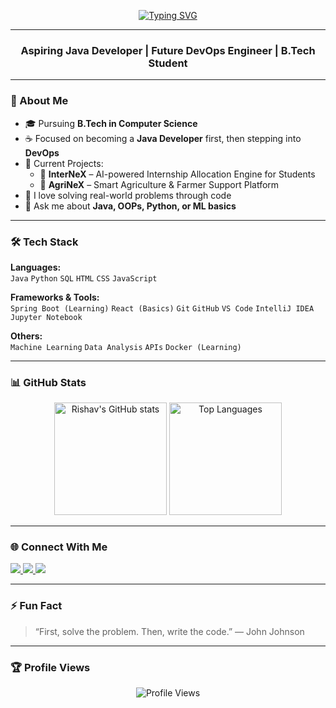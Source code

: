 <!-- 💫 GitHub Profile README for Rishav Kr -->

<!-- Typing SVG Banner -->
<p align="center">
  <a href="https://github.com/Rishavkr1410">
    <img src="https://readme-typing-svg.herokuapp.com?font=Fira+Code&size=24&pause=1000&color=00C2FF&center=true&vCenter=true&width=600&lines=Hi+There!+👋+I'm+Rishav+Kr;Aspiring+Java+Developer;Future+DevOps+Engineer;Machine+Learning+Enthusiast;B.Tech+Student+%7C+Tech+Explorer" alt="Typing SVG" />
  </a>
</p>

---

<h3 align="center">Aspiring Java Developer | Future DevOps Engineer | B.Tech Student</h3>

---

### 🧠 About Me  
- 🎓 Pursuing **B.Tech in Computer Science**  
- ☕ Focused on becoming a **Java Developer** first, then stepping into **DevOps**  
- 🔭 Current Projects:  
  - 🤖 **InterNeX** – AI-powered Internship Allocation Engine for Students  
  - 🌾 **AgriNeX** – Smart Agriculture & Farmer Support Platform  
- 🧩 I love solving real-world problems through code  
- 💬 Ask me about **Java, OOPs, Python, or ML basics**  

---

### 🛠️ Tech Stack  
**Languages:**  
`Java` `Python` `SQL` `HTML` `CSS` `JavaScript`

**Frameworks & Tools:**  
`Spring Boot (Learning)` `React (Basics)` `Git` `GitHub` `VS Code` `IntelliJ IDEA` `Jupyter Notebook`

**Others:**  
`Machine Learning` `Data Analysis` `APIs` `Docker (Learning)`

---

### 📊 GitHub Stats  

<p align="center">
  <img src="https://github-readme-stats.vercel.app/api?username=Rishavkr1410&show_icons=true&theme=tokyonight" alt="Rishav's GitHub stats" height="180"/>
  <img src="https://github-readme-stats.vercel.app/api/top-langs/?username=Rishavkr1410&layout=compact&theme=tokyonight" alt="Top Languages" height="180"/>
</p>

---

### 🌐 Connect With Me  
<p align="left">
  <a href="https://www.linkedin.com/in/rishav-kumar-1b3343330?utm_source=share&utm_campaign=share_via&utm_content=profile&utm_medium=android_app" target="_blank">
    <img src="https://img.shields.io/badge/LinkedIn-blue?style=for-the-badge&logo=linkedin" />
  </a>
  <a href="mailto:rishavkr1410@gmail.com">
    <img src="https://img.shields.io/badge/Email-red?style=for-the-badge&logo=gmail" />
  </a>
  <a href="https://github.com/Rishavkr1410">
    <img src="https://img.shields.io/badge/GitHub-black?style=for-the-badge&logo=github" />
  </a>
</p>

---

### ⚡ Fun Fact  
> “First, solve the problem. Then, write the code.” — John Johnson  

---

### 🏆 Profile Views  
<p align="center">
  <img src="https://komarev.com/ghpvc/?username=Rishavkr1410&label=Profile%20Views&color=0e75b6&style=flat" alt="Profile Views" />
</p>